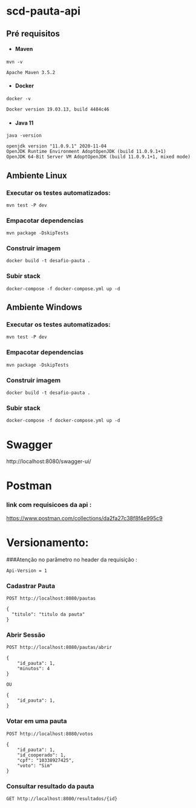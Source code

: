 # scd-pauta-api


## Pré requisitos
- #### Maven
````
mvn -v

Apache Maven 3.5.2
````
- #### Docker

````
docker -v

Docker version 19.03.13, build 4484c46
  ````

- #### Java 11
````
java -version

openjdk version "11.0.9.1" 2020-11-04
OpenJDK Runtime Environment AdoptOpenJDK (build 11.0.9.1+1)
OpenJDK 64-Bit Server VM AdoptOpenJDK (build 11.0.9.1+1, mixed mode)
````

## Ambiente Linux

### Executar os testes automatizados:

````
mvn test -P dev
````
### Empacotar dependencias
```
mvn package -DskipTests
``` 
### Construir imagem 
```
docker build -t desafio-pauta .
``` 
### Subir stack
```
docker-compose -f docker-compose.yml up -d
``` 

## Ambiente Windows

### Executar os testes automatizados:

````
mvn test -P dev
````
### Empacotar dependencias
```
mvn package -DskipTests
``` 
### Construir imagem
```
docker build -t desafio-pauta .
``` 
### Subir stack
```
docker-compose -f docker-compose.yml up -d
``` 

# Swagger
http://localhost:8080/swagger-ui/

# Postman
### link com requisicoes da api :
https://www.postman.com/collections/da2fa27c38f8f4e995c9

# Versionamento:
###Atenção no parâmetro no header da requisição :

```
Api-Version = 1
```

### Cadastrar Pauta

```
POST http://localhost:8080/pautas

{
  "titulo": "titulo da pauta"
}
``` 

### Abrir Sessão

```
POST http://localhost:8080/pautas/abrir

{
    "id_pauta": 1,
    "minutos": 4
}

OU

{
    "id_pauta": 1,
}
```
### Votar em uma pauta
```
POST http://localhost:8080/votos

{
    "id_pauta": 1,
    "id_cooperado": 1,
    "cpf": "10338927425",
    "voto": "Sim"
}
``` 

### Consultar resultado da pauta
```
GET http://localhost:8080/resultados/{id}
``` 




